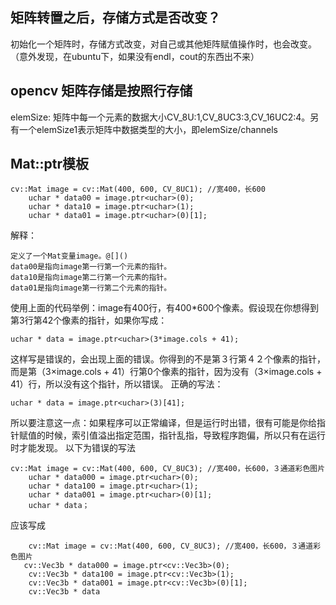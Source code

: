 ## 矩阵转置之后，存储方式是否改变？
初始化一个矩阵时，存储方式改变，对自己或其他矩阵赋值操作时，也会改变。
（意外发现，在ubuntu下，如果没有endl，cout的东西出不来）
## opencv 矩阵存储是按照行存储
elemSize: 矩阵中每一个元素的数据大小CV_8U:1,CV_8UC3:3,CV_16UC2:4。另有一个elemSize1表示矩阵中数据类型的大小，即elemSize/channels
## Mat::ptr模板
```
cv::Mat image = cv::Mat(400, 600, CV_8UC1); //宽400，长600
    uchar * data00 = image.ptr<uchar>(0);
    uchar * data10 = image.ptr<uchar>(1);
    uchar * data01 = image.ptr<uchar>(0)[1];
```
解释：

    定义了一个Mat变量image。@[]()
    data00是指向image第一行第一个元素的指针。
    data10是指向image第二行第一个元素的指针。
    data01是指向image第一行第二个元素的指针。
    
使用上面的代码举例：image有400行，有400*600个像素。假设现在你想得到第3行第42个像素的指针，如果你写成：
```
uchar * data = image.ptr<uchar>(3*image.cols + 41);
```
这样写是错误的，会出现上面的错误。你得到的不是第３行第４２个像素的指针，而是第（3×image.cols + 41）行第0个像素的指针，因为没有（3×image.cols + 41）行，所以没有这个指针，所以错误。
正确的写法：
```
uchar * data = image.ptr<uchar>(3)[41];
```
所以要注意这一点：如果程序可以正常编译，但是运行时出错，很有可能是你给指针赋值的时候，索引值溢出指定范围，指针乱指，导致程序跑偏，所以只有在运行时才能发现。
以下为错误的写法
```
cv::Mat image = cv::Mat(400, 600, CV_8UC3); //宽400，长600，３通道彩色图片
    uchar * data000 = image.ptr<uchar>(0);
    uchar * data100 = image.ptr<uchar>(1);
    uchar * data001 = image.ptr<uchar>(0)[1];
    uchar * data；
```

  应该写成
```
    cv::Mat image = cv::Mat(400, 600, CV_8UC3); //宽400，长600，３通道彩色图片
   cv::Vec3b * data000 = image.ptr<cv::Vec3b>(0);
    cv::Vec3b * data100 = image.ptr<cv::Vec3b>(1);
    cv::Vec3b * data001 = image.ptr<cv::Vec3b>(0)[1];
    cv::Vec3b * data
```